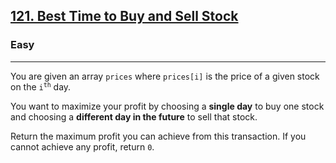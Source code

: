 <h2><a href="https://leetcode.com/problems/best-time-to-buy-and-sell-stock/">121. Best Time to Buy and Sell Stock</a></h2><h3>Easy</h3><hr><div>
<p>
You are given an array <code>prices</code> where <code>prices[i]</code> is the price of a given stock on the <code>i<sup>th</sup></code> day.

You want to maximize your profit by choosing a <strong>single day</strong> to buy one stock and choosing a <strong>different day in the future</strong> to sell that stock.

Return the maximum profit you can achieve from this transaction. If you cannot achieve any profit, return <code>0</code>.
</p>

</div>
